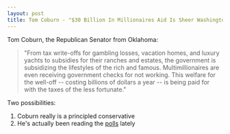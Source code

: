 ```yaml
---
layout: post
title: Tom Coburn - "$30 Billion In Millionaires Aid Is Sheer Washington Stupidity"
---
```


Tom Coburn, the Republican Senator from Oklahoma:

> "From tax write-offs for gambling losses, vacation homes, and luxury yachts to subsidies for their ranches and estates, the government is subsidizing the lifestyles of the rich and famous. Multimillionaires are even receiving government checks for not working. This welfare for the well-off -- costing billions of dollars a year -- is being paid for with the taxes of the less fortunate."

Two possibilities:

1. Coburn really is a principled conservative
2. He's actually been reading the [polls](http://www.washingtonpost.com/business/economy/poll-shows-most-see-deepening-wealth-gap/2011/11/08/gIQAecJs3M_story.html) lately

